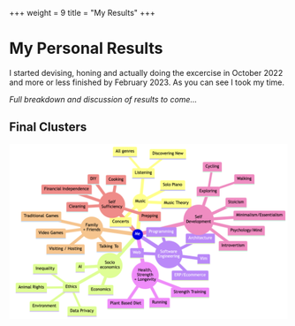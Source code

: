 +++
weight = 9
title = "My Results"
+++

# My Personal Results

I started devising, honing and actually doing the excercise in October 2022 and more or less finished by February 2023.  As you can see I took my time.

*Full breakdown and discussion of results to come...*

## Final Clusters

![My Clusters](my-clusters.png)
